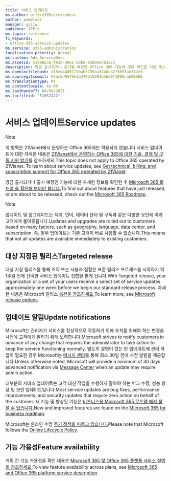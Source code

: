 ```yaml
---
title: 서비스 업데이트
ms.author: office365servicedesc
author: pamelaar
manager: gailw
audience: ITPro
ms.topic: reference
f1_keywords:
- office-365-service-updates
ms.service: o365-administration
localization_priority: Normal
ms.custom: Adm_ServiceDesc
ms.assetid: 5189063a-f835-40e1-bdb8-e3dd4ecb3323
description: 방금 출시되거나 출시될 예정인 Office 365 기능에 대해 확인한 다음 Microsoft 365 로드맵을 확인해 보아야 합니다.
ms.openlocfilehash: d15ed4485127bab5735aa9748cb2f5693ae272e3
ms.sourcegitcommit: 9fac5d9579e3b370b15384b36d0f1805cab20065
ms.translationtype: MT
ms.contentlocale: ko-KR
ms.lasthandoff: 04/09/2021
ms.locfileid: "51652422"
---
```

# <a name="service-updates"></a><span data-ttu-id="3b96a-103">서비스 업데이트</span><span class="sxs-lookup"><span data-stu-id="3b96a-103">Service updates</span></span>

> [!NOTE]
> <span data-ttu-id="3b96a-p101">이 항목은 21Vianet에서 운영하는 Office 365에는 적용되지 않습니다 서비스 업데이트에 대한 자세한 내용은 [21Vianet에서 운영하는 Office 365에 대한 기술, 결제 및 구독 지원 받기](/microsoft-365/admin/contact-support-for-business-products)를 참조하세요.</span><span class="sxs-lookup"><span data-stu-id="3b96a-p101">This topic does not apply to Office 365 operated by 21Vianet. To learn about service updates, see [Get technical, billing, and subscription support for Office 365 operated by 21Vianet](/microsoft-365/admin/contact-support-for-business-products).</span></span> 
  
<span data-ttu-id="3b96a-106">방금 출시되거나 출시 예정인 기능에 대한 자세한 정보를 확인한 후 [Microsoft 365 로드맵 을 확인해 보아야 합니다.](https://go.microsoft.com/fwlink/?LinkId=509914)</span><span class="sxs-lookup"><span data-stu-id="3b96a-106">To find out about features that have just released, or are about to be released, check out the [Microsoft 365 Roadmap](https://go.microsoft.com/fwlink/?LinkId=509914).</span></span>
  
> [!NOTE]
> <span data-ttu-id="3b96a-107">업데이트 및 업그레이드는 지리, 언어, 데이터 센터 및 구독과 같은 다양한 요인에 따라 고객에게 롤아웃됩니다.</span><span class="sxs-lookup"><span data-stu-id="3b96a-107">Updates and upgrades are rolled out to customers based on many factors, such as geography, language, data center, and subscription.</span></span> <span data-ttu-id="3b96a-108">즉, 일부 업데이트는 기존 고객이 바로 사용할 수 없습니다.</span><span class="sxs-lookup"><span data-stu-id="3b96a-108">This means that not all updates are available immediately to existing customers.</span></span> 
  
## <a name="targeted-release"></a><span data-ttu-id="3b96a-109">대상 지정된 릴리스</span><span class="sxs-lookup"><span data-stu-id="3b96a-109">Targeted release</span></span>

<span data-ttu-id="3b96a-110">대상 지정 릴리스를 통해 조직 또는 사용자 집합은 표준 릴리스 프로세스를 시작하기 약 1주일 전에 선택한 서비스 업데이트 집합을 받게 됩니다.</span><span class="sxs-lookup"><span data-stu-id="3b96a-110">With Targeted release, your organization or a set of your users receive a select set of service updates approximately one week before we begin our standard release process.</span></span> <span data-ttu-id="3b96a-111">자세한 내용은 Microsoft 릴리스 [옵션을 참조하세요.](/office365/admin/manage/release-options-in-office-365)</span><span class="sxs-lookup"><span data-stu-id="3b96a-111">To learn more, see [Microsoft release options](/office365/admin/manage/release-options-in-office-365).</span></span> 
  
## <a name="update-notifications"></a><span data-ttu-id="3b96a-112">업데이트 알림</span><span class="sxs-lookup"><span data-stu-id="3b96a-112">Update notifications</span></span>

<span data-ttu-id="3b96a-113">Microsoft는 관리자가 서비스를 정상적으로 작동하기 위해 조치를 취해야 하는 변경을 사전에 고객에게 알리기 위해 노력합니다.</span><span class="sxs-lookup"><span data-stu-id="3b96a-113">Microsoft strives to notify customers in advance of any change that requires the administrator to take action to keep the service functioning normally.</span></span> <span data-ttu-id="3b96a-114">별도의 설명이 없는 한 업데이트에 관리 작업이 필요한 경우 Microsoft는 [메시지 센터](/office365/admin/manage/message-center)를 통해 최소 30일 전에 사전 알림을 제공합니다.</span><span class="sxs-lookup"><span data-stu-id="3b96a-114">Unless otherwise noted, Microsoft will provide a minimum of 30 days advanced notification via [Message Center](/office365/admin/manage/message-center) when an update may require admin action.</span></span> 
  
<span data-ttu-id="3b96a-115">대부분의 서비스 업데이트는 고객 대신 작업을 수행하지 말아야 하는 버그 수정, 성능 향상 및 보안 업데이트입니다.</span><span class="sxs-lookup"><span data-stu-id="3b96a-115">Most service updates are bug fixes, performance improvements, and security updates that require zero action on behalf of the customer.</span></span> <span data-ttu-id="3b96a-116">새 기능 및 향상된 기능은 [비즈니스용 Microsoft 365 로드맵 에서 찾을 수 있습니다.](https://roadmap.office.com/)</span><span class="sxs-lookup"><span data-stu-id="3b96a-116">New and improved features are found on the [Microsoft 365 for business roadmap](https://roadmap.office.com/).</span></span>
  
<span data-ttu-id="3b96a-117">Microsoft는 온라인 수명 [주기 정책을 따르고 있습니다.](https://support.microsoft.com/lifecycle#gp/osslpolicy)</span><span class="sxs-lookup"><span data-stu-id="3b96a-117">Please note that Microsoft follows the [Online Lifecycle Policy](https://support.microsoft.com/lifecycle#gp/osslpolicy).</span></span>
  
## <a name="feature-availability"></a><span data-ttu-id="3b96a-118">기능 가용성</span><span class="sxs-lookup"><span data-stu-id="3b96a-118">Feature availability</span></span>

<span data-ttu-id="3b96a-119">계획 간 기능 가용성을 확인 내용은 [Microsoft 365 및 Office 365 플랫폼 서비스 설명을 참조하세요.](office-365-platform-service-description.md)</span><span class="sxs-lookup"><span data-stu-id="3b96a-119">To view feature availability across plans, see [Microsoft 365 and Office 365 platform service description](office-365-platform-service-description.md).</span></span>
